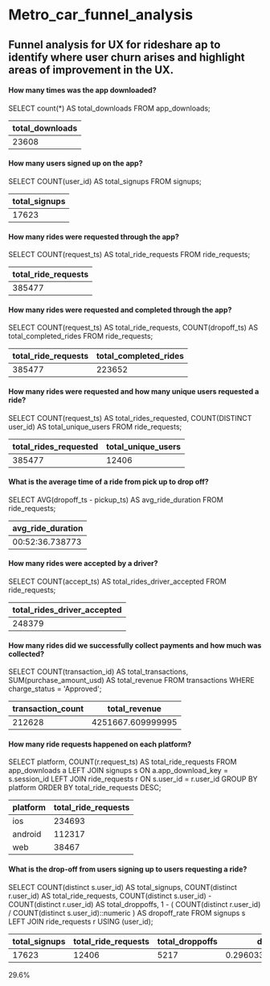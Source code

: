 # Metro_car_funnel_analysis
## Funnel analysis for UX for rideshare ap to identify where user churn arises and highlight areas of improvement in the UX. 

#### How many times was the app downloaded?
SELECT count(*) AS total_downloads
FROM app_downloads;

| total_downloads |
| --------------- |
| 23608           |



#### How many users signed up on the app?
SELECT COUNT(user_id) AS total_signups
FROM signups;

| total_signups |
| ------------- |
| 17623         |

#### How many rides were requested through the app?
SELECT COUNT(request_ts) AS total_ride_requests
FROM ride_requests;

| total_ride_requests |
| ------------------- |
| 385477              |

#### How many rides were requested and completed through the app?
SELECT
  COUNT(request_ts) AS total_ride_requests,
  COUNT(dropoff_ts) AS total_completed_rides
FROM
  ride_requests;

| total_ride_requests | total_completed_rides |
| ------------------- | --------------------- |
| 385477              | 223652                |

#### How many rides were requested and how many unique users requested a ride?
SELECT
  COUNT(request_ts) AS total_rides_requested,
  COUNT(DISTINCT user_id) AS total_unique_users
FROM
  ride_requests;

| total_rides_requested | total_unique_users |
| --------------------- | ------------------ |
| 385477                | 12406              |

#### What is the average time of a ride from pick up to drop off?
SELECT
  AVG(dropoff_ts - pickup_ts) AS avg_ride_duration
FROM
  ride_requests;

| avg_ride_duration |
| ----------------- |
| 00:52:36.738773   |

#### How many rides were accepted by a driver?
SELECT
  COUNT(accept_ts) AS total_rides_driver_accepted
FROM
  ride_requests;

| total_rides_driver_accepted |
| --------------------------- |
| 248379                      |

#### How many rides did we successfully collect payments and how much was collected?
SELECT
  COUNT(transaction_id) AS total_transactions,
  SUM(purchase_amount_usd) AS total_revenue
FROM
  transactions
WHERE
  charge_status = 'Approved';

| transaction_count | total_revenue     |
| ----------------- | ----------------- |
| 212628            | 4251667.609999995 |

#### How many ride requests happened on each platform?
SELECT
  platform,
  COUNT(r.request_ts) AS total_ride_requests
FROM
  app_downloads a
  LEFT JOIN signups s ON a.app_download_key = s.session_id
  LEFT JOIN ride_requests r ON s.user_id = r.user_id
GROUP BY
  platform
ORDER BY
  total_ride_requests DESC;

| platform | total_ride_requests |
| -------- | ------------------- |
| ios      | 234693              |
| android  | 112317              |
| web      | 38467               |

#### What is the drop-off from users signing up to users requesting a ride?
SELECT
  COUNT(distinct s.user_id) AS total_signups,
  COUNT(distinct r.user_id) AS total_ride_requests,
  COUNT(distinct s.user_id) - COUNT(distinct r.user_id) AS total_droppoffs,
  1 - (
    COUNT(distinct r.user_id) / COUNT(distinct s.user_id)::numeric
  ) AS dropoff_rate
FROM
  signups s
  LEFT JOIN ride_requests r USING (user_id);

| total_signups | total_ride_requests | total_droppoffs | dropoff_rate           |
| ------------- | ------------------- | --------------- | ---------------------- |
| 17623         | 12406               | 5217            | 0.29603359246439312262 |

29.6%
